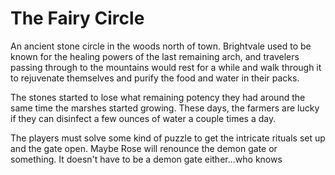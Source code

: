# The Fairy Circle

An ancient stone circle in the woods north of town. Brightvale used to be known for the healing powers of the last remaining arch, and travelers passing through to the mountains would rest for a while and walk through it to rejuvenate themselves and purify the food and water in their packs.

The stones started to lose what remaining potency they had around the same time the marshes started growing. These days, the farmers are lucky if they can disinfect a few ounces of water a couple times a day.

The players must solve some kind of puzzle to get the intricate rituals set up and the gate open. Maybe Rose will renounce the demon gate or something. It doesn't have to be a demon gate either...who knows